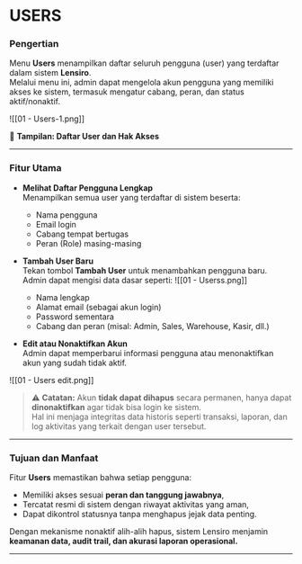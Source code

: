 # USERS

### Pengertian
Menu **Users** menampilkan daftar seluruh pengguna (user) yang terdaftar dalam sistem **Lensiro**.  
Melalui menu ini, admin dapat mengelola akun pengguna yang memiliki akses ke sistem, termasuk mengatur cabang, peran, dan status aktif/nonaktif.

![[01 - Users-1.png]]
<figcaption>📸 <b>Tampilan: Daftar User dan Hak Akses</b></figcaption>

---

### Fitur Utama

- **Melihat Daftar Pengguna Lengkap**  
  Menampilkan semua user yang terdaftar di sistem beserta:
  - Nama pengguna  
  - Email login  
  - Cabang tempat bertugas  
  - Peran (Role) masing-masing

- **Tambah User Baru**  
  Tekan tombol **Tambah User** untuk menambahkan pengguna baru.  
  Admin dapat mengisi data dasar seperti:
![[01 - Userss.png]]
  - Nama lengkap  
  - Alamat email (sebagai akun login)  
  - Password sementara  
  - Cabang dan peran (misal: Admin, Sales, Warehouse, Kasir, dll.)

- **Edit atau Nonaktifkan Akun**  
  Admin dapat memperbarui informasi pengguna atau menonaktifkan akun yang sudah tidak aktif.  

![[01 - Users edit.png]]
  > ⚠️ **Catatan:** Akun **tidak dapat dihapus** secara permanen, hanya dapat **dinonaktifkan** agar tidak bisa login ke sistem.  
  Hal ini menjaga integritas data historis seperti transaksi, laporan, dan log aktivitas yang terkait dengan user tersebut.

---

### Tujuan dan Manfaat
Fitur **Users** memastikan bahwa setiap pengguna:
- Memiliki akses sesuai **peran dan tanggung jawabnya**,  
- Tercatat resmi di sistem dengan riwayat aktivitas yang aman,  
- Dapat dikontrol statusnya tanpa menghapus jejak data penting.

Dengan mekanisme nonaktif alih-alih hapus, sistem Lensiro menjamin **keamanan data, audit trail, dan akurasi laporan operasional.**

---
